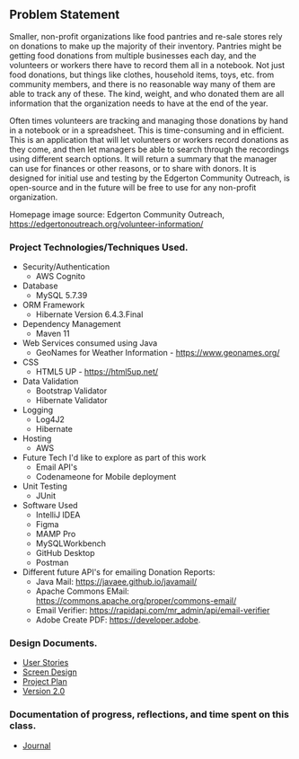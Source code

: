 ## Problem Statement

Smaller, non-profit organizations like food pantries and re-sale stores rely on donations
to make up the majority of their inventory. Pantries might be getting food donations from multiple
businesses each day, and the volunteers or workers there have to record them all in a
notebook. Not just food donations, but things like clothes, household items, toys, etc. from community
members, and there is no reasonable way many of them are able to track any of these. The kind, weight, and who donated them are all information that the organization needs to have at
the end of the year.

Often times volunteers are tracking and managing those donations by hand in a notebook or in
a spreadsheet. This is time-consuming and in efficient. This is an application that will let volunteers or workers record
donations as they come, and then let managers be able to search through the recordings
using different search options. It will return a summary that the manager can use for
finances or other reasons, or to share with donors. It is designed for initial use and testing by the Edgerton Community Outreach, is open-source and in the future will be free to use for any non-profit
organization. 

Homepage image source: Edgerton Community Outreach,  https://edgertonoutreach.org/volunteer-information/

### Project Technologies/Techniques Used.

* Security/Authentication
    * AWS Cognito
* Database
    * MySQL 5.7.39
* ORM Framework
    * Hibernate Version 6.4.3.Final
* Dependency Management
    * Maven 11
* Web Services consumed using Java
    * GeoNames for Weather Information - https://www.geonames.org/
* CSS
    * HTML5 UP - https://html5up.net/
* Data Validation
    * Bootstrap Validator
    * Hibernate Validator
* Logging
    * Log4J2
    * Hibernate
* Hosting
    * AWS
* Future Tech I'd like to explore as part of this work
    * Email API's
    * Codenameone for Mobile deployment
* Unit Testing
    * JUnit
* Software Used
    * IntelliJ IDEA
    * Figma
    * MAMP Pro
    * MySQLWorkbench
    * GitHub Desktop
    * Postman
* Different future API's for emailing Donation Reports:
    * Java Mail: https://javaee.github.io/javamail/
    * Apache Commons EMail: https://commons.apache.org/proper/commons-email/
    * Email Verifier: https://rapidapi.com/mr_admin/api/email-verifier
    * Adobe Create PDF: https://developer.adobe.

### Design Documents.

* [User Stories](DesignDocuments/UserStories.md)
* [Screen Design](DesignDocuments/Screens.md)
* [Project Plan](ProjectPlan.md)
* [Version 2.0](Version2.md)

### Documentation of progress, reflections, and time spent on this class.

* [Journal](Journal.md)